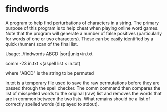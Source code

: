 # findwords
A program to help find perturbations of characters in a string.
The primary purpose of this program is to help cheat when playing
online word games.
Note that the program will generate a number of false positives
(particularly for words of one or two characters). These can be
easily identified by a quick (human) scan of the final list.

Usage:
./findwords ABCD |sort|uniq>in.txt

comm -23 in.txt <(aspell list < in.txt)

where "ABCD" is the string to be permuted

in.txt is a temporary file used to save the raw permutations
before they are passed through the spell checker. The comm
command then compares the list of misspelled words to the
original (raw) list and removes the words that are in common
between the two lists. What remains should be a list of
correctly spelled words (displayed to stdout).
